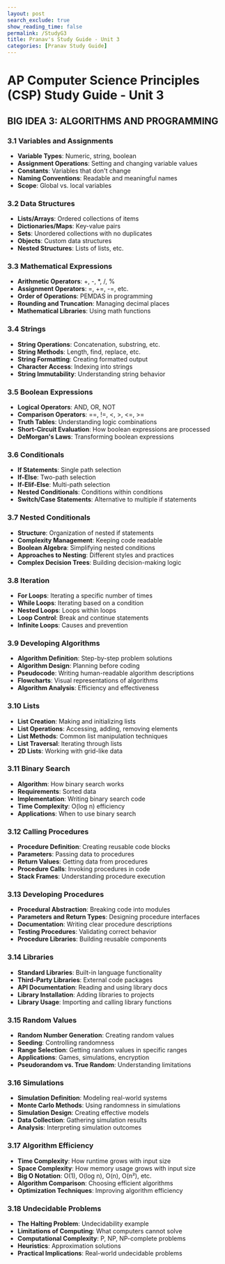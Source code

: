 ```yaml
---
layout: post 
search_exclude: true
show_reading_time: false
permalink: /StudyG3
title: Pranav's Study Guide - Unit 3
categories: [Pranav Study Guide]
---
```

# AP Computer Science Principles (CSP) Study Guide - Unit 3

## BIG IDEA 3: ALGORITHMS AND PROGRAMMING

### 3.1 Variables and Assignments
- **Variable Types**: Numeric, string, boolean
- **Assignment Operations**: Setting and changing variable values
- **Constants**: Variables that don't change
- **Naming Conventions**: Readable and meaningful names
- **Scope**: Global vs. local variables

### 3.2 Data Structures
- **Lists/Arrays**: Ordered collections of items
- **Dictionaries/Maps**: Key-value pairs
- **Sets**: Unordered collections with no duplicates
- **Objects**: Custom data structures
- **Nested Structures**: Lists of lists, etc.

### 3.3 Mathematical Expressions
- **Arithmetic Operators**: +, -, *, /, %
- **Assignment Operators**: =, +=, -=, etc.
- **Order of Operations**: PEMDAS in programming
- **Rounding and Truncation**: Managing decimal places
- **Mathematical Libraries**: Using math functions

### 3.4 Strings
- **String Operations**: Concatenation, substring, etc.
- **String Methods**: Length, find, replace, etc.
- **String Formatting**: Creating formatted output
- **Character Access**: Indexing into strings
- **String Immutability**: Understanding string behavior

### 3.5 Boolean Expressions
- **Logical Operators**: AND, OR, NOT
- **Comparison Operators**: ==, !=, <, >, <=, >=
- **Truth Tables**: Understanding logic combinations
- **Short-Circuit Evaluation**: How boolean expressions are processed
- **DeMorgan's Laws**: Transforming boolean expressions

### 3.6 Conditionals
- **If Statements**: Single path selection
- **If-Else**: Two-path selection
- **If-Elif-Else**: Multi-path selection
- **Nested Conditionals**: Conditions within conditions
- **Switch/Case Statements**: Alternative to multiple if statements

### 3.7 Nested Conditionals
- **Structure**: Organization of nested if statements
- **Complexity Management**: Keeping code readable
- **Boolean Algebra**: Simplifying nested conditions
- **Approaches to Nesting**: Different styles and practices
- **Complex Decision Trees**: Building decision-making logic

### 3.8 Iteration
- **For Loops**: Iterating a specific number of times
- **While Loops**: Iterating based on a condition
- **Nested Loops**: Loops within loops
- **Loop Control**: Break and continue statements
- **Infinite Loops**: Causes and prevention

### 3.9 Developing Algorithms
- **Algorithm Definition**: Step-by-step problem solutions
- **Algorithm Design**: Planning before coding
- **Pseudocode**: Writing human-readable algorithm descriptions
- **Flowcharts**: Visual representations of algorithms
- **Algorithm Analysis**: Efficiency and effectiveness

### 3.10 Lists
- **List Creation**: Making and initializing lists
- **List Operations**: Accessing, adding, removing elements
- **List Methods**: Common list manipulation techniques
- **List Traversal**: Iterating through lists
- **2D Lists**: Working with grid-like data

### 3.11 Binary Search
- **Algorithm**: How binary search works
- **Requirements**: Sorted data
- **Implementation**: Writing binary search code
- **Time Complexity**: O(log n) efficiency
- **Applications**: When to use binary search

### 3.12 Calling Procedures
- **Procedure Definition**: Creating reusable code blocks
- **Parameters**: Passing data to procedures
- **Return Values**: Getting data from procedures
- **Procedure Calls**: Invoking procedures in code
- **Stack Frames**: Understanding procedure execution

### 3.13 Developing Procedures
- **Procedural Abstraction**: Breaking code into modules
- **Parameters and Return Types**: Designing procedure interfaces
- **Documentation**: Writing clear procedure descriptions
- **Testing Procedures**: Validating correct behavior
- **Procedure Libraries**: Building reusable components

### 3.14 Libraries
- **Standard Libraries**: Built-in language functionality
- **Third-Party Libraries**: External code packages
- **API Documentation**: Reading and using library docs
- **Library Installation**: Adding libraries to projects
- **Library Usage**: Importing and calling library functions

### 3.15 Random Values
- **Random Number Generation**: Creating random values
- **Seeding**: Controlling randomness
- **Range Selection**: Getting random values in specific ranges
- **Applications**: Games, simulations, encryption
- **Pseudorandom vs. True Random**: Understanding limitations

### 3.16 Simulations
- **Simulation Definition**: Modeling real-world systems
- **Monte Carlo Methods**: Using randomness in simulations
- **Simulation Design**: Creating effective models
- **Data Collection**: Gathering simulation results
- **Analysis**: Interpreting simulation outcomes

### 3.17 Algorithm Efficiency
- **Time Complexity**: How runtime grows with input size
- **Space Complexity**: How memory usage grows with input size
- **Big O Notation**: O(1), O(log n), O(n), O(n²), etc.
- **Algorithm Comparison**: Choosing efficient algorithms
- **Optimization Techniques**: Improving algorithm efficiency

### 3.18 Undecidable Problems
- **The Halting Problem**: Undecidability example
- **Limitations of Computing**: What computers cannot solve
- **Computational Complexity**: P, NP, NP-complete problems
- **Heuristics**: Approximation solutions
- **Practical Implications**: Real-world undecidable problems
